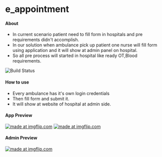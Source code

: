 # e_appointment

#### About
- In current scenario patient need to fill form in hospitals and pre requirements didn't accomplish.
- In our solution when ambulance pick up patient one nurse will fill form using application and it will show at admin panel on hospital.
- So all pre process will started in hospital like ready OT,Blood requirements.

<img src="https://camo.githubusercontent.com/bfd46b76e8b9b6d5590312462b1d105da4a40746/68747470733a2f2f7472617669732d63692e6f72672f6a6f656d6363616e6e2f64696c6c696e6765722e7376673f6272616e63683d6d6173746572" alt="Build Status" data-canonical-src="https://travis-ci.org/joemccann/dillinger.svg?branch=master" style="max-width:100%;">

#### How to use
- Every ambulance has it's own login credentials
- Then fill form and submit it.
- It will show at website of hospital at admin side.

#### App Preview
<a href="https://imgflip.com/gif/3mi72o"><img src="https://i.imgflip.com/3mi72o.gif" title="made at imgflip.com"/></a>
<a href="https://imgflip.com/gif/3mippk"><img src="https://i.imgflip.com/3mippk.gif" title="made at imgflip.com"/></a>
#### Admin Preview
<a href="https://imgflip.com/gif/3mk3mt"><img src="https://i.imgflip.com/3mk3mt.gif" title="made at imgflip.com"/></a>
